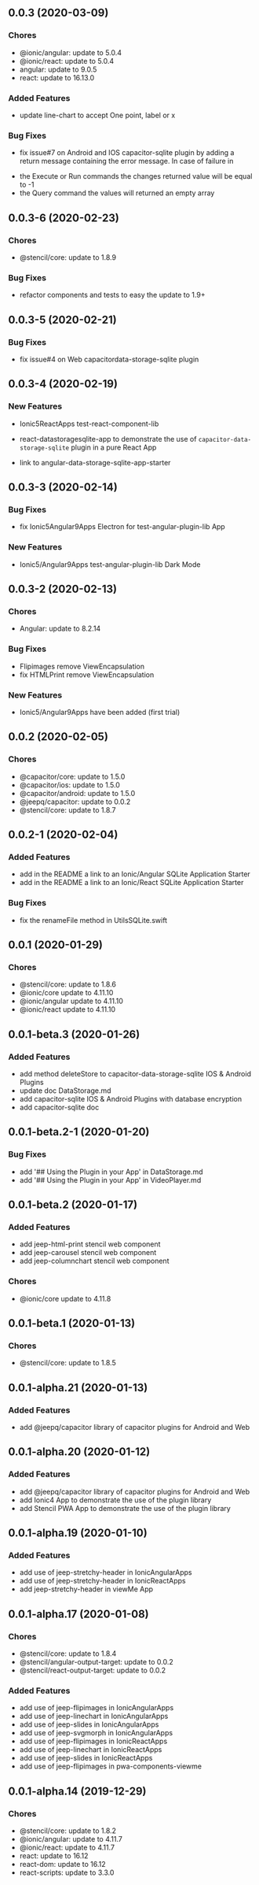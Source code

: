 ## 0.0.3 (2020-03-09)

### Chores
* @ionic/angular: update to 5.0.4
* @ionic/react: update to 5.0.4
* angular: update to 9.0.5
* react: update to 16.13.0

### Added Features

* update line-chart to accept One point, label or x

### Bug Fixes

* fix issue#7 on Android and IOS capacitor-sqlite plugin by adding a return message containing the error message. 
In case of failure in 
 - the Execute or Run commands the changes returned value will be equal to -1
 - the Query command the values will returned an empty array

## 0.0.3-6 (2020-02-23)

### Chores
* @stencil/core: update to 1.8.9 

### Bug Fixes

* refactor components and tests to easy the update to 1.9+

## 0.0.3-5 (2020-02-21)

### Bug Fixes

* fix issue#4 on Web capacitordata-storage-sqlite plugin

## 0.0.3-4 (2020-02-19)

### New Features

* Ionic5ReactApps test-react-component-lib 

* react-datastoragesqlite-app to demonstrate the use of ```capacitor-data-storage-sqlite``` plugin in a pure React App

* link to angular-data-storage-sqlite-app-starter


## 0.0.3-3 (2020-02-14)

### Bug Fixes

* fix Ionic5Angular9Apps Electron for test-angular-plugin-lib App

### New Features

* Ionic5/Angular9Apps test-angular-plugin-lib Dark Mode


## 0.0.3-2 (2020-02-13)

### Chores
* Angular: update to 8.2.14

### Bug Fixes

* Flipimages remove ViewEncapsulation
* fix HTMLPrint remove ViewEncapsulation

### New Features

* Ionic5/Angular9Apps have been added (first trial)

## 0.0.2 (2020-02-05)

### Chores
* @capacitor/core: update to 1.5.0 
* @capacitor/ios: update to 1.5.0 
* @capacitor/android: update to 1.5.0 
* @jeepq/capacitor: update to 0.0.2
* @stencil/core: update to 1.8.7 

## 0.0.2-1 (2020-02-04)

### Added Features

* add in the README a link to an Ionic/Angular SQLite Application Starter
* add in the README a link to an Ionic/React SQLite Application Starter

### Bug Fixes

* fix the renameFile method in UtilsSQLite.swift

## 0.0.1 (2020-01-29)

### Chores
* @stencil/core: update to 1.8.6 
* @ionic/core update to 4.11.10 
* @ionic/angular update to 4.11.10 
* @ionic/react update to 4.11.10 

## 0.0.1-beta.3 (2020-01-26)

### Added Features

* add method deleteStore to capacitor-data-storage-sqlite IOS & Android Plugins
* update doc DataStorage.md
* add capacitor-sqlite IOS & Android Plugins with database encryption
* add capacitor-sqlite doc 

## 0.0.1-beta.2-1 (2020-01-20)

### Bug Fixes

* add '## Using the Plugin in your App' in DataStorage.md
* add '## Using the Plugin in your App' in VideoPlayer.md

## 0.0.1-beta.2 (2020-01-17)

### Added Features

* add jeep-html-print stencil web component
* add jeep-carousel stencil web component
* add jeep-columnchart stencil web component

### Chores
* @ionic/core update to 4.11.8 

## 0.0.1-beta.1 (2020-01-13)

### Chores

* @stencil/core: update to 1.8.5 

## 0.0.1-alpha.21 (2020-01-13)

### Added Features

* add @jeepq/capacitor library of capacitor plugins for Android and Web


## 0.0.1-alpha.20 (2020-01-12)

### Added Features

* add @jeepq/capacitor library of capacitor plugins for Android and Web
* add Ionic4 App to demonstrate the use of the plugin library
* add Stencil PWA App to demonstrate the use of the plugin library 


## 0.0.1-alpha.19 (2020-01-10)

### Added Features

* add use of jeep-stretchy-header in IonicAngularApps
* add use of jeep-stretchy-header in IonicReactApps
* add jeep-stretchy-header in viewMe App


## 0.0.1-alpha.17 (2020-01-08)

### Chores

* @stencil/core: update to 1.8.4 
* @stencil/angular-output-target: update to 0.0.2
* @stencil/react-output-target: update to 0.0.2

### Added Features

* add use of jeep-flipimages in IonicAngularApps
* add use of jeep-linechart in IonicAngularApps
* add use of jeep-slides in IonicAngularApps
* add use of jeep-svgmorph in IonicAngularApps
* add use of jeep-flipimages in IonicReactApps
* add use of jeep-linechart in IonicReactApps
* add use of jeep-slides in IonicReactApps
* add use of jeep-flipimages in pwa-components-viewme


## 0.0.1-alpha.14 (2019-12-29)

### Chores

* @stencil/core: update to 1.8.2 
* @ionic/angular: update to 4.11.7
* @ionic/react: update to 4.11.7
* react: update to 16.12
* react-dom: update to 16.12
* react-scripts: update to 3.3.0




